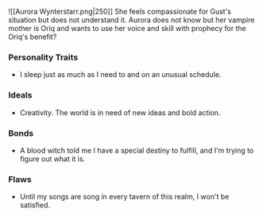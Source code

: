 ![[Aurora Wynterstarr.png|250]]
She feels compassionate for Gust's situation but does not understand it.
Aurora does not know but her vampire mother is Oriq and wants to use her voice and skill with prophecy for the Oriq's benefit? 
### Personality Traits
- I sleep just as much as I need to and on an unusual schedule.
### Ideals
- Creativity. The world is in need of new ideas and bold action.
### Bonds
- A blood witch told me I have a special destiny to fulfill, and I'm trying to figure out what it is.
### Flaws
- Until my songs are song in every tavern of this realm, I won't be satisfied.